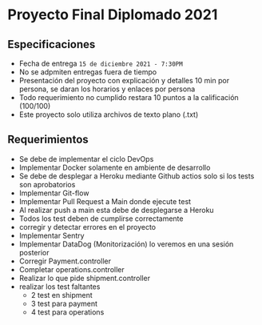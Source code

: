 # Proyecto Final Diplomado 2021

## Especificaciones
* Fecha de entrega `15 de diciembre 2021 - 7:30PM`
* No se adpmiten entregas fuera de tiempo
* Presentación del proyecto con explicación y detalles 10 min por persona, se daran los horarios y enlaces por persona 
* Todo requerimiento no cumplido restara 10 puntos a la calificación (100/100)
* Este proyecto solo utiliza archivos de texto plano (.txt)

## Requerimientos 

* Se debe de implementar el ciclo DevOps
* Implementar Docker solamente en ambiente de desarrollo
* Se debe de desplegar a Heroku mediante Github actios solo si los tests son aprobatorios
* Implementar Git-flow
* Implementar Pull Request a Main donde ejecute test
* Al realizar push a main esta debe de desplegarse a Heroku
* Todos los test deben de cumplirse correctamente
* corregir y detectar errores en el proyecto
* Implementar Sentry
* Implementar DataDog (Monitorización) lo veremos en una sesión posterior
* Corregir Payment.controller
* Completar operations.controller
* Realizar lo que pide shipment.controller
* realizar los test faltantes
    * 2 test en shipment
    * 3 test para payment
    * 4 test para operations